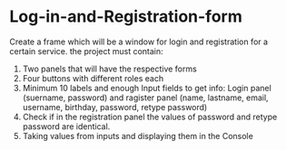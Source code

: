 # Log-in-and-Registration-form
Create a frame which will be a window for login and registration for a certain service.
the project must contain:
1. Two panels that will have the respective forms
2. Four buttons with different roles each
3. Minimum 10 labels and enough Input fields to get info: Login panel (suername, password) and ragister panel (name, lastname, email, username, birthday, password, retype password)
4. Check if in the registration panel the values of password and retype password are identical.
5. Taking values from inputs and displaying them in the Console
